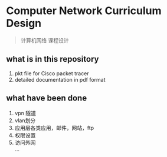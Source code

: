 # Computer Network Curriculum Design
> 计算机网络 课程设计
## what is in this repository
1. pkt file for Cisco packet tracer
2. detailed documentation in pdf format

## what have been done
1. vpn 隧道
2. vlan划分
3. 应用层各类应用，邮件，网站，ftp
4. 权限设置
5. 访问外网   
...
